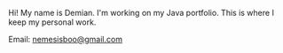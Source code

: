 Hi! My name is Demian. I'm working on my Java portfolio. This is where I keep my personal work.

Email: nemesisboo@gmail.com
